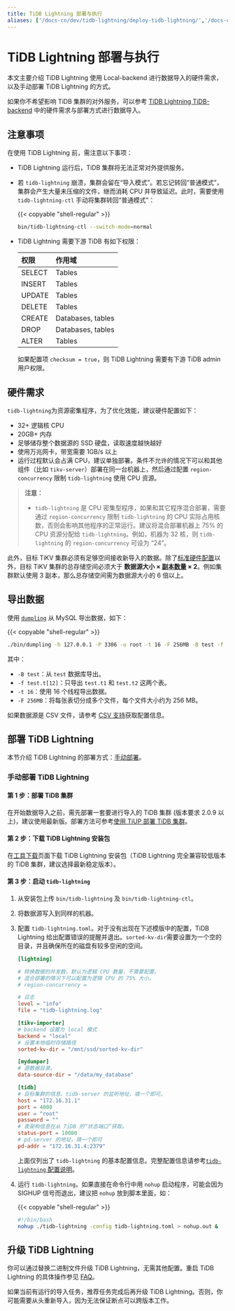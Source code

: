 ```yaml
---
title: TiDB Lightning 部署与执行
aliases: ['/docs-cn/dev/tidb-lightning/deploy-tidb-lightning/','/docs-cn/dev/reference/tools/tidb-lightning/deployment/']
---
```


# TiDB Lightning 部署与执行

本文主要介绍 TiDB Lightning 使用 Local-backend 进行数据导入的硬件需求，以及手动部署 TiDB Lightning 的方式。

如果你不希望影响 TiDB 集群的对外服务，可以参考 [TiDB Lightning TiDB-backend](/tidb-lightning/tidb-lightning-backends.md#tidb-lightning-tidb-backend) 中的硬件需求与部署方式进行数据导入。

## 注意事项

在使用 TiDB Lightning 前，需注意以下事项：

- TiDB Lightning 运行后，TiDB 集群将无法正常对外提供服务。
- 若 `tidb-lightning` 崩溃，集群会留在“导入模式”。若忘记转回“普通模式”，集群会产生大量未压缩的文件，继而消耗 CPU 并导致延迟。此时，需要使用 `tidb-lightning-ctl` 手动将集群转回“普通模式”：

    {{< copyable "shell-regular" >}}

    ```sh
    bin/tidb-lightning-ctl --switch-mode=normal
    ```

- TiDB Lightning 需要下游 TiDB 有如下权限：

    | 权限 | 作用域 |
    |:----|:------|
    | SELECT | Tables |
    | INSERT | Tables |
    | UPDATE | Tables |
    | DELETE | Tables |
    | CREATE | Databases, tables |
    | DROP | Databases, tables |
    | ALTER | Tables |

  如果配置项 `checksum = true`，则 TiDB Lightning 需要有下游 TiDB admin 用户权限。

## 硬件需求

`tidb-lightning`为资源密集程序，为了优化效能，建议硬件配置如下：

- 32+ 逻辑核 CPU
- 20GB+ 内存
- 足够储存整个数据源的 SSD 硬盘，读取速度越快越好
- 使用万兆网卡，带宽需要 1GB/s 以上
- 运行过程默认会占满 CPU，建议单独部署。条件不允许的情况下可以和其他组件（比如 `tikv-server`）部署在同一台机器上，然后通过配置 `region-concurrency` 限制 `tidb-lightning` 使用 CPU 资源。

> **注意：**
>
> - `tidb-lightning` 是 CPU 密集型程序，如果和其它程序混合部署，需要通过 `region-concurrency` 限制 `tidb-lightning` 的 CPU 实际占用核数，否则会影响其他程序的正常运行。建议将混合部署机器上 75% 的 CPU 资源分配给 `tidb-lightning`。例如，机器为 32 核，则 `tidb-lightning` 的 `region-concurrency` 可设为 “24”。

此外，目标 TiKV 集群必须有足够空间接收新导入的数据。除了[标准硬件配置](/hardware-and-software-requirements.md)以外，目标 TiKV 集群的总存储空间必须大于 **数据源大小 × [副本数量](/faq/deploy-and-maintain-faq.md#每个-region-的-replica-数量可配置吗调整的方法是) × 2**。例如集群默认使用 3 副本，那么总存储空间需为数据源大小的 6 倍以上。

## 导出数据

使用 [`dumpling`](/dumpling-overview.md) 从 MySQL 导出数据，如下：

{{< copyable "shell-regular" >}}

```sh
./bin/dumpling -h 127.0.0.1 -P 3306 -u root -t 16 -F 256MB -B test -f 'test.t[12]' -o /data/my_database/
```

其中：

- `-B test`：从 `test` 数据库导出。
- `-f test.t[12]`：只导出 `test.t1` 和 `test.t2` 这两个表。
- `-t 16`：使用 16 个线程导出数据。
- `-F 256MB`：将每张表切分成多个文件，每个文件大小约为 256 MB。

如果数据源是 CSV 文件，请参考 [CSV 支持](/tidb-lightning/migrate-from-csv-using-tidb-lightning.md)获取配置信息。

## 部署 TiDB Lightning

本节介绍 TiDB Lightning 的部署方式：[手动部署](#手动部署-tidb-lightning)。

### 手动部署 TiDB Lightning

#### 第 1 步：部署 TiDB 集群

在开始数据导入之前，需先部署一套要进行导入的 TiDB 集群 (版本要求 2.0.9 以上)，建议使用最新版。部署方法可参考[使用 TiUP 部署 TiDB 集群](/production-deployment-using-tiup.md)。

#### 第 2 步：下载 TiDB Lightning 安装包

在[工具下载](/download-ecosystem-tools.md#tidb-lightning)页面下载 TiDB Lightning 安装包（TiDB Lightning 完全兼容较低版本的 TiDB 集群，建议选择最新稳定版本）。

#### 第 3 步：启动 `tidb-lightning`

1. 从安装包上传 `bin/tidb-lightning` 及 `bin/tidb-lightning-ctl`。

2. 将数据源写入到同样的机器。

3. 配置 `tidb-lightning.toml`。对于没有出现在下述模版中的配置，TiDB Lightning 给出配置错误的提醒并退出。`sorted-kv-dir`需要设置为一个空的目录，并且确保所在的磁盘有较多空闲的空间。

    ```toml
    [lightning]

    # 转换数据的并发数，默认为逻辑 CPU 数量，不需要配置。
    # 混合部署的情况下可以配置为逻辑 CPU 的 75% 大小。
    # region-concurrency =

    # 日志
    level = "info"
    file = "tidb-lightning.log"

    [tikv-importer]
    # backend 设置为 local 模式
    backend = "local"
    # 设置本地临时存储路径
    sorted-kv-dir = "/mnt/ssd/sorted-kv-dir"

    [mydumper]
    # 源数据目录。
    data-source-dir = "/data/my_database"

    [tidb]
    # 目标集群的信息。tidb-server 的监听地址，填一个即可。
    host = "172.16.31.1"
    port = 4000
    user = "root"
    password = ""
    # 表架构信息在从 TiDB 的“状态端口”获取。
    status-port = 10080
    # pd-server 的地址，填一个即可
    pd-addr = "172.16.31.4:2379"
    ```

    上面仅列出了 `tidb-lightning` 的基本配置信息。完整配置信息请参考[`tidb-lightning` 配置说明](/tidb-lightning/tidb-lightning-configuration.md#tidb-lightning-全局配置)。

4. 运行 `tidb-lightning`。如果直接在命令行中用 `nohup` 启动程序，可能会因为 SIGHUP 信号而退出，建议把 `nohup` 放到脚本里面，如：

    {{< copyable "shell-regular" >}}

    ```sh
    #!/bin/bash
    nohup ./tidb-lightning -config tidb-lightning.toml > nohup.out &
    ```

## 升级 TiDB Lightning

你可以通过替换二进制文件升级 TiDB Lightning，无需其他配置。重启 TiDB Lightning 的具体操作参见 [FAQ](/tidb-lightning/tidb-lightning-faq.md#如何正确重启-tidb-lightning)。

如果当前有运行的导入任务，推荐任务完成后再升级 TiDB Lightning。否则，你可能需要从头重新导入，因为无法保证断点可以跨版本工作。
